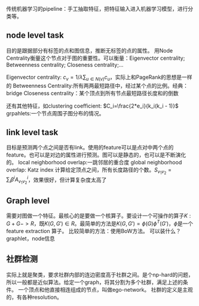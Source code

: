 传统机器学习的pipeline：手工抽取特征，把特征输入进入机器学习模型，进行分类等。
## node level task
目的是跟据部分有标签的点和图信息，推断无标签的点的属性。
用Node Centrality衡量这个节点对于图的重要性。可以衡量：Eigenvector centrality; Betweenness centrality; Closeness centrality;...

Eigenvector centrality: $c_v = 1/\lambda \sum_{u\in N(v)} c_u$，实际上和PageRank的思想是一样的
Betweenness Centrality:所有两两最短路径中，经过某个点的比例。经典： bridge
Closeness centrality：某个顶点到所有节点最短路径长度和的倒数

还有其他特征，如clustering coefficient: $C_i=\frac{2*e_i}{k_i(k_i - 1)}$
grpahlets:一个节点周围子图分布的情况。

## link level task
目标是预测两个点之间是否有link。使用的feature可以是点对中两个点的feature。也可以是对边的属性进行预测。图可以是静态的，也可以是不断演化的。
local neighborhood overlap:一跳邻居的重合度
global neighborhood overlap: Katz index 计算给定顶点之间，所有长度路径的个数。$S_{v_1 v_2}=\sum_i \beta^i A^i_{v_1 v_2}$，效果很好，但计算复杂度太高了

## Graph level
需要对图做一个特征。最核心的是要做一个核算子。要设计一个可操作的算子$K:G+G->R$，既$K(G,G')\in R$。最简单的方法是$K(G,G')=\phi(G) \phi^T(G')$，$\phi$是一个 feature extraction 算子。
比较简单的方法：使用BoW方法。
可以装什么？graphlet，node信息

## 社群检测
实际上就是聚类，要求社群内部的连边密度高于社群之间。是个np-hard的问题，所以一般都是近似算法。给定一个graph，将其分割为多个社群，满足上述的条件。
一个顶点和他直接相连组成的节点，叫做ego-network。
社群的定义是主观的，有各种resolution。